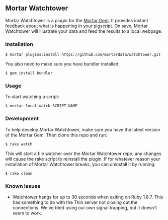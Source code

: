 ## Mortar Watchtower

Mortar Watchtower is a plugin for the [Mortar Gem](https://github.com/mortardata/mortar). It provides instant feedback about what is happening in your pigscript. On save, Mortar Watchtower will illustrate your data and feed the results to a local webpage.

### Installation ###

```
$ mortar plugins:install https://github.com/mortardata/watchtower.git
```

You also need to make sure you have bundler installed:

```
$ gem install bundler
```

### Usage ###

To start watching a script:

```
$ mortar local:watch SCRIPT_NAME
```

### Development ###

To help develop Mortar Watchtower, make sure you have the latest version of the Mortar Gem. Then clone this repo and run:

```
$ rake watch
```

This will start a file watcher over the Mortar Watchtower repo, any changes will cause the rake script to reinstall the plugin. If for whatever reason your installation of Mortar Watchtower breaks, you can uninstall it by running:

```
$ rake clean
```

### Known Issues ###

* Watchtower hangs for up to 30 seconds when exiting on Ruby 1.8.7. This has something to do with the Thin server not closing out the connections. We've tried using our own signal trapping, but it doesn't seem to work.
